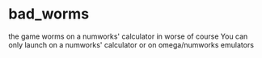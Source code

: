 # bad_worms
the game worms on a numworks' calculator in worse of course
You can only launch on a numworks' calculator or on omega/numworks emulators
